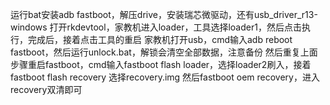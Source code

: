 运行bat安装adb fastboot，解压drive，安装瑞芯微驱动，还有usb_driver_r13-windows
打开rkdevtool，家教机进入loader，工具选择loader1，然后点击执行，完成后，接着点击工具的重启
家教机打开usb，cmd输入adb reboot fastboot，然后运行unlock.bat，解锁会清空全部数据，注意备份
然后重复上面步骤重启fastboot，cmd输入fastboot flash loader，选择loader2刷入，接着fastboot flash recovery 选择recovery.img
然后fastboot oem recovery，进入recovery双清即可

